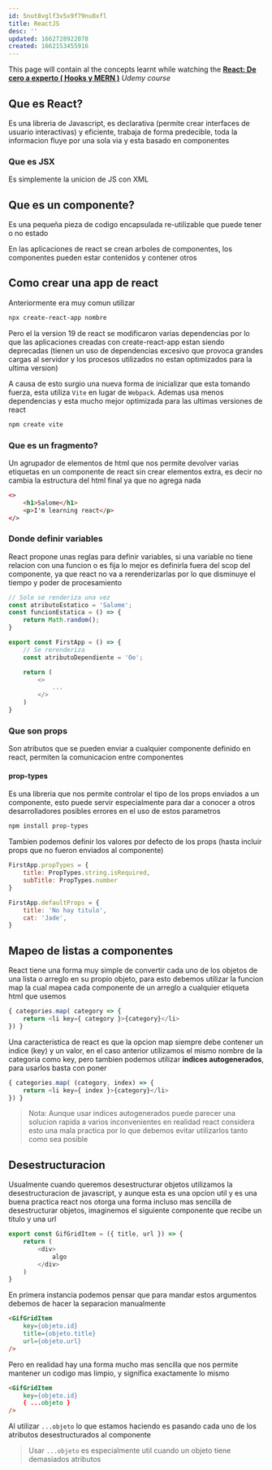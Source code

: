```yaml
---
id: 5nut8vglf3v5x9f79nu8xfl
title: ReactJS
desc: ''
updated: 1662728922078
created: 1662153455916
---
```


This page will contain al the concepts learnt while watching the [**React: De cero a experto ( Hooks y MERN )**](https://udemy.com/course/react-cero-experto) *Udemy course*

## Que es React?

Es una libreria de Javascript, es declarativa (permite crear interfaces de usuario interactivas) y eficiente, trabaja de forma predecible, toda la informacion fluye por una sola via y esta basado en componentes

### Que es JSX

Es simplemente la unicion de JS con XML

## Que es un componente?

Es una pequeña pieza de codigo encapsulada re-utilizable que puede tener o no estado

En las aplicaciones de react se crean arboles de componentes, los componentes pueden estar contenidos y contener otros

## Como crear una app de react

Anteriormente era muy comun utilizar

```bash
npx create-react-app nombre
```

Pero el la version 19 de react se modificaron varias dependencias por lo que las aplicaciones creadas con create-react-app estan siendo deprecadas (tienen un uso de dependencias excesivo que provoca grandes cargas al servidor y los procesos utilizados no estan optimizados para la ultima version)

A causa de esto surgio una nueva forma de inicializar que esta tomando fuerza, esta utiliza `Vite` en lugar de `Webpack`. Ademas usa menos dependencias y esta mucho mejor optimizada para las ultimas versiones de react

```bash
npm create vite
```

### Que es un fragmento?

Un agrupador de elementos de html que nos permite devolver varias etiquetas en un componente de react sin crear elementos extra, es decir no cambia la estructura del html final ya que no agrega nada

```html
<>
    <h1>Salome</h1>
    <p>I'm learning react</p>
</>
```

### Donde definir variables

React propone unas reglas para definir variables, si una variable no tiene relacion con una funcion o es fija lo mejor es definirla fuera del scop del componente, ya que react no va a rerenderizarlas por lo que disminuye el tiempo y poder de procesamiento

```javascript
// Solo se renderiza una vez
const atributoEstatico = 'Salome';
const funcionEstatica = () => {
    return Math.random();
}

export const FirstApp = () => {
    // Se rerenderiza
    const atributoDependiente = 'Oe';

    return (
        <>
            ...
        </>
    )
}
```

### Que son props

Son atributos que se pueden enviar a cualquier componente definido en react, permiten la comunicacion entre componentes

#### prop-types

Es una libreria que nos permite controlar el tipo de los props enviados a un componente, esto puede servir especialmente para dar a conocer a otros desarrolladores posibles errores en el uso de estos parametros 

```bash
npm install prop-types
```

Tambien podemos definir los valores por defecto de los props (hasta incluir props que no fueron enviados al componente)

```javascript
FirstApp.propTypes = {
    title: PropTypes.string.isRequired,
    subTitle: PropTypes.number
}

FirstApp.defaultProps = {
    title: 'No hay titulo',
    cat: 'Jade',
}
```

## Mapeo de listas a componentes

React tiene una forma muy simple de convertir cada uno de los objetos de una lista o arreglo en su propio objeto, para esto debemos utilizar la funcion map la cual mapea cada componente de un arreglo a cualquier etiqueta html que usemos

```javascript
{ categories.map( category => {
    return <li key={ category }>{category}</li>
}) }
```

Una caracteristica de react es que la opcion map siempre debe contener un indice (key) y un valor, en el caso anterior utilizamos el mismo nombre de la categoria como key, pero tambien podemos utilizar **indices autogenerados**, para usarlos basta con poner 

```javascript
{ categories.map( (category, index) => {
    return <li key={ index }>{category}</li>
}) }
```

>Nota: Aunque usar indices autogenerados puede parecer una solucion rapida a varios inconvenientes en realidad react considera esto una mala practica por lo que debemos evitar utilizarlos tanto como sea posible

## Desestructuracion

Usualmente cuando queremos desestructurar objetos utilizamos la desestructuracion de javascript, y aunque esta es una opcion util y es una buena practica react nos otorga una forma incluso mas sencilla de desestructurar objetos, imaginemos el siguiente componente que recibe un titulo y una url

```javascript
export const GifGridItem = ({ title, url }) => {
    return (
        <div>
            algo
        </div>
    )
}
```

En primera instancia podemos pensar que para mandar estos argumentos debemos de hacer la separacion manualmente

```html
<GifGridItem 
    key={objeto.id}
    title={objeto.title} 
    url={objeto.url} 
/>
```

Pero en realidad hay una forma mucho mas sencilla que nos permite mantener un codigo mas limpio, y significa exactamente lo mismo

```html
<GifGridItem 
    key={objeto.id}  
    { ...objeto }
/>
```

Al utilizar `...objeto` lo que estamos haciendo es pasando cada uno de los atributos desestructurados al componente

>Usar `...objeto` es especialmente util cuando un objeto tiene demasiados atributos

